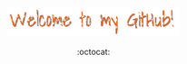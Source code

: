 <div align="center">
  <img src="https://github.com/TomMakesThings/TomMakesThings/blob/main/WelcomeText.gif" width="60%">
  <br>
  <br>
  :octocat:
</div>
